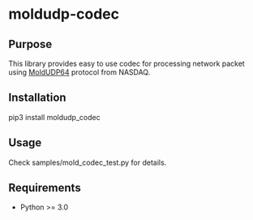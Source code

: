 # moldudp-codec

## Purpose

This library provides easy to use codec for processing network packet using <a href="http://www.nasdaqtrader.com/content/technicalsupport/specifications/dataproducts/moldudp64.pdf">MoldUDP64</a> protocol from NASDAQ.

## Installation

pip3 install moldudp_codec

## Usage

Check samples/mold_codec_test.py for details.

## Requirements

- Python >= 3.0
